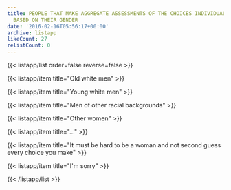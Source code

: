 ```yaml
---
title: PEOPLE THAT MAKE AGGREGATE ASSESSMENTS OF THE CHOICES INDIVIDUAL WOMEN MAKE
  BASED ON THEIR GENDER
date: '2016-02-16T05:56:17+00:00'
archive: listapp
likeCount: 27
relistCount: 0
---
```


<!--more-->

{{< listapp/list order=false reverse=false >}}

   {{< listapp/item title="Old white men" >}}

   {{< listapp/item title="Young white men" >}}

   {{< listapp/item title="Men of other racial backgrounds" >}}

   {{< listapp/item title="Other women" >}}

   {{< listapp/item title="..." >}}

   {{< listapp/item title="It must be hard to be a woman and not second guess every choice you make" >}}

   {{< listapp/item title="I'm sorry" >}}

{{< /listapp/list >}}

